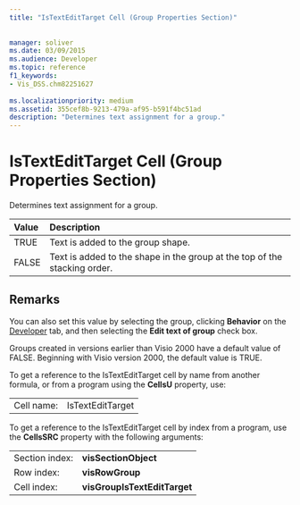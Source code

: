 ```yaml
---
title: "IsTextEditTarget Cell (Group Properties Section)"
 
 
manager: soliver
ms.date: 03/09/2015
ms.audience: Developer
ms.topic: reference
f1_keywords:
- Vis_DSS.chm82251627
 
ms.localizationpriority: medium
ms.assetid: 355cef8b-9213-479a-af95-b591f4bc51ad
description: "Determines text assignment for a group."
---
```


# IsTextEditTarget Cell (Group Properties Section)

Determines text assignment for a group.
  
|**Value**|**Description**|
|:-----|:-----|
|TRUE  <br/> |Text is added to the group shape.  <br/> |
|FALSE  <br/> |Text is added to the shape in the group at the top of the stacking order.  <br/> |
   
## Remarks

You can also set this value by selecting the group, clicking **Behavior** on the [Developer](run-in-developer-mode-display-the-developer-tab.md) tab, and then selecting the **Edit text of group** check box. 
  
Groups created in versions earlier than Visio 2000 have a default value of FALSE. Beginning with Visio version 2000, the default value is TRUE. 
  
To get a reference to the IsTextEditTarget cell by name from another formula, or from a program using the **CellsU** property, use: 
  
|||
|:-----|:-----|
|Cell name:  <br/> |IsTextEditTarget  <br/> |
   
To get a reference to the IsTextEditTarget cell by index from a program, use the **CellsSRC** property with the following arguments: 
  
|||
|:-----|:-----|
|Section index:  <br/> |**visSectionObject** <br/> |
|Row index:  <br/> |**visRowGroup** <br/> |
|Cell index:  <br/> |**visGroupIsTextEditTarget** <br/> |
   

